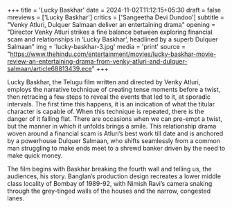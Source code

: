 +++
title = 'Lucky Baskhar'
date = 2024-11-02T11:12:15+05:30
draft = false
mreviews = ['Lucky Baskhar']
critics = ['Sangeetha Devi Dundoo']
subtitle = "Venky Atluri, Dulquer Salmaan deliver an entertaining drama"
opening = "Director Venky Atluri strikes a fine balance between exploring financial scam and relationships in ‘Lucky Baskhar’, headlined by a superb Dulquer Salmaan"
img = 'lucky-baskhar-3.jpg'
media = 'print'
source = "https://www.thehindu.com/entertainment/movies/lucky-baskhar-movie-review-an-entertaining-drama-from-venky-atluri-and-dulquer-salmaan/article68813439.ece"
+++

Lucky Baskhar, the Telugu film written and directed by Venky Atluri, employs the narrative technique of creating tense moments before a twist, then retracing a few steps to reveal the events that led to it, at sporadic intervals. The first time this happens, it is an indication of what the titular character is capable of. When this technique is repeated, there is the danger of it falling flat. There are occasions when we can pre-empt a twist, but the manner in which it unfolds brings a smile. This relationship drama woven around a financial scam is Atluri’s best work till date and is anchored by a powerhouse Dulquer Salmaan, who shifts seamlessly from a common man struggling to make ends meet to a shrewd banker driven by the need to make quick money.

The film begins with Baskhar breaking the fourth wall and telling us, the audiences, his story. Banglan’s production design recreates a lower middle class locality of Bombay of 1989-92, with Nimish Ravi’s camera snaking through the grey-tinged walls of the houses and the narrow, congested lanes.
